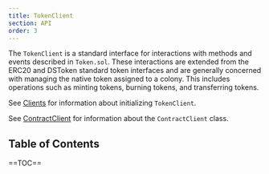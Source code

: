 ```yaml
---
title: TokenClient
section: API
order: 3
---
```


The `TokenClient` is a standard interface for interactions with methods and events described in `Token.sol`. These interactions are extended from the ERC20 and DSToken standard token interfaces and are generally concerned with managing the native token assigned to a colony. This includes operations such as minting tokens, burning tokens, and transferring tokens.

See [Clients](/colonyjs/components-clients) for information about initializing `TokenClient`.

See [ContractClient](/colonyjs/api-contractclient) for information about the `ContractClient` class.

## Table of Contents

==TOC==
